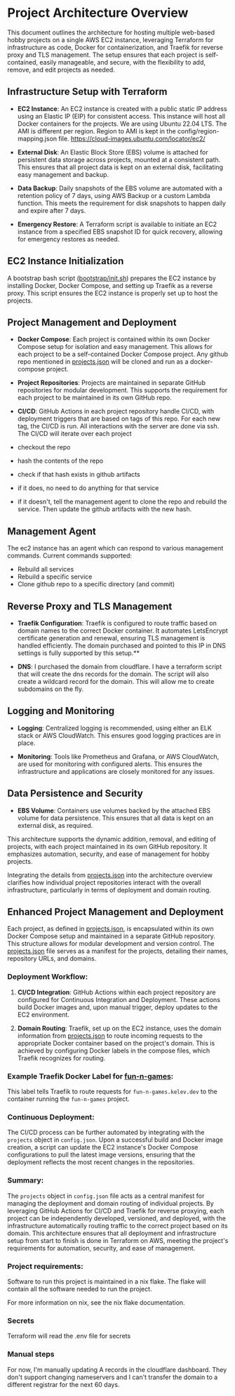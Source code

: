 # Project Architecture Overview

This document outlines the architecture for hosting multiple web-based hobby projects on a single AWS EC2 instance, leveraging Terraform for infrastructure as code, Docker for containerization, and Traefik for reverse proxy and TLS management. The setup ensures that each project is self-contained, easily manageable, and secure, with the flexibility to add, remove, and edit projects as needed.

## Infrastructure Setup with Terraform

- **EC2 Instance**: An EC2 instance is created with a public static IP address using an Elastic IP (EIP) for consistent access. This instance will host all Docker containers for the projects. We are using Ubuntu 22.04 LTS. The AMI is different per region. Region to AMI is kept in the config/region-mapping.json file.
  https://cloud-images.ubuntu.com/locator/ec2/


- **External Disk**: An Elastic Block Store (EBS) volume is attached for persistent data storage across projects, mounted at a consistent path. This ensures that all project data is kept on an external disk, facilitating easy management and backup.

- **Data Backup**: Daily snapshots of the EBS volume are automated with a retention policy of 7 days, using AWS Backup or a custom Lambda function. This meets the requirement for disk snapshots to happen daily and expire after 7 days.

- **Emergency Restore**: A Terraform script is available to initiate an EC2 instance from a specified EBS snapshot ID for quick recovery, allowing for emergency restores as needed.

## EC2 Instance Initialization

A bootstrap bash script ([bootstrap/init.sh](file:///home/shmuel/repos/kelev-infra/bootstrap/init.sh)) prepares the EC2 instance by installing Docker, Docker Compose, and setting up Traefik as a reverse proxy. This script ensures the EC2 instance is properly set up to host the projects.

## Project Management and Deployment

- **Docker Compose**: Each project is contained within its own Docker Compose setup for isolation and easy management. This allows for each project to be a self-contained Docker Compose project. Any github repo mentioned in [projects.json](file:///home/shmuel/repos/kelev-infra/projects.json#1%2C1-1%2C1) will be cloned and run as a docker-compose project.

- **Project Repositories**: Projects are maintained in separate GitHub repositories for modular development. This supports the requirement for each project to be maintained in its own GitHub repo.

- **CI/CD**: GitHub Actions in each project repository handle CI/CD, with deployment triggers that are based on tags of this repo. For each new tag, the CI/CD is run. All interactions with the server are done via ssh.
The CI/CD will  iterate over each project
- checkout the repo
- hash the contents of the repo
- check if that hash exists in github artifacts
- if it does, no need to do anything for that service
- if it doesn't, tell the management agent to clone the repo and rebuild the service. Then update the github artifacts with the new hash.


## Management Agent
The ec2 instance has an agent which can respond to various management commands. Current commands supported:
- Rebuild all services
- Rebuild a specific service
- Clone github repo to a specific directory (and commit)



## Reverse Proxy and TLS Management

- **Traefik Configuration**: Traefik is configured to route traffic based on domain names to the correct Docker container. It automates LetsEncrypt certificate generation and renewal, ensuring TLS management is handled efficiently. The domain purchased and pointed to this IP in DNS settings is fully supported by this setup.**


- **DNS**: I purchased the domain from cloudflare. I have a terraform script that will create the dns records for the domain. The script will also create a wildcard record for the domain. This will allow me to create subdomains on the fly. 

## Logging and Monitoring

- **Logging**: Centralized logging is recommended, using either an ELK stack or AWS CloudWatch. This ensures good logging practices are in place.

- **Monitoring**: Tools like Prometheus and Grafana, or AWS CloudWatch, are used for monitoring with configured alerts. This ensures the infrastructure and applications are closely monitored for any issues.

## Data Persistence and Security

- **EBS Volume**: Containers use volumes backed by the attached EBS volume for data persistence. This ensures that all data is kept on an external disk, as required.

This architecture supports the dynamic addition, removal, and editing of projects, with each project maintained in its own GitHub repository. It emphasizes automation, security, and ease of management for hobby projects.

Integrating the details from [projects.json](file:///home/shmuel/repos/kelev-infra/projects.json#1%2C1-1%2C1) into the architecture overview clarifies how individual project repositories interact with the overall infrastructure, particularly in terms of deployment and domain routing.

## Enhanced Project Management and Deployment

Each project, as defined in [projects.json](file:///home/shmuel/repos/kelev-infra/projects.json#1%2C1-1%2C1), is encapsulated within its own Docker Compose setup and maintained in a separate GitHub repository. This structure allows for modular development and version control. The [projects.json](file:///home/shmuel/repos/kelev-infra/projects.json#1%2C1-1%2C1) file serves as a manifest for the projects, detailing their names, repository URLs, and domains.

### Deployment Workflow:

1. **CI/CD Integration**: GitHub Actions within each project repository are configured for Continuous Integration and Deployment. These actions build Docker images and, upon manual trigger, deploy updates to the EC2 environment.

2. **Domain Routing**: Traefik, set up on the EC2 instance, uses the domain information from [projects.json](file:///home/shmuel/repos/kelev-infra/projects.json#1%2C1-1%2Cinfra/projects.json#1%2C1-1%2C1) to route incoming requests to the appropriate Docker container based on the project's domain. This is achieved by configuring Docker labels in the compose files, which Traefik recognizes for routing.

### Example Traefik Docker Label for  [fun-n-games](file:///home/shmuel/repos/kelev-infra/projects.json#3%2C14-3%2C14):

This label tells Traefik to route requests for `fun-n-games.kelev.dev` to the container running the `fun-n-games` project.

### Continuous Deployment:

The CI/CD process can be further automated by integrating with the `projects` object in `config.json`. Upon a successful build and Docker image creation, a script can update the EC2 instance's Docker Compose configurations to pull the latest image versions, ensuring that the deployment reflects the most recent changes in the repositories.

### Summary:

The `projects` object in `config.json` file acts as a central manifest for managing the deployment and domain routing of individual projects. By leveraging GitHub Actions for CI/CD and Traefik for reverse proxying, each project can be independently developed, versioned, and deployed, with the infrastructure automatically routing traffic to the correct project based on its domain. This architecture ensures that all deployment and infrastructure setup from start to finish is done in Terraform on AWS, meeting the project's requirements for automation, security, and ease of management.


### Project requirements:

Software to run this project is maintained in a nix flake. The flake will contain all the software needed to run the project.

For more information on nix, see the nix flake documentation.

### Secrets

Terraform will read the .env file for secrets

### Manual steps

For now, I'm manually updating A records in the cloudflare dashboard. They don't support changing nameservers and I can't transfer the domain to a different registrar for the next 60 days.